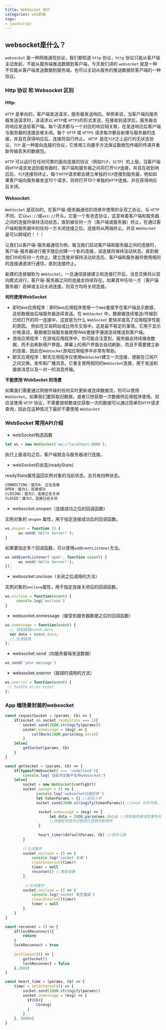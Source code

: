 ```yaml
---
title: WebSocket 简介
categories: web前端
tags:
- javascript
---
```


## websocket是什么？

`websocket` 是一种网络通信协议，我们都知道 `http` 协议，`http` 协议只能从客户端主动发起，不能从服务端推送数据到客户端，今天我们讲的 `websocket` 就是一种不仅能从客户端发送数据到服务端，也可以主动从服务的推送数据给客户端的一种协议。

### Http 协议 和 Websocket 区别

#### Http:

`HTTP` 是单向的，客户端发送请求，服务器发送响应。举例来说，当客户端向服务器发送请求时，该请求以 `HTTP`或 `HTTPS`的形式发送，在接收到请求后，服务器会将响应发送给客户端。每个请求都与一个对应的响应相关联，在发送响应后客户端与服务器的连接会被关闭。每个 `HTTP` 或 `HTTPS` 请求每次都会新建与服务器的连接，并且在获得响应后，连接将自行终止。 `HTTP `是在`TCP`之上运行的无状态协议，`TCP` 是一种面向连接的协议，它使用三向握手方法保证数据包传输的传递并重新传输丢失的数据包。

`HTTP` 可以运行在任何可靠的面向连接的协议（例如`TCP`，`SCTP`）的上层。当客户端将`HTTP`请求发送到服务器时，客户端和服务器之间将打开`TCP`连接，并且在收到响应后，`TCP`连接将终止，每个`HTTP`请求都会建立单独的`TCP`连接到服务器，例如如果客户端向服务器发送10个请求，则将打开10个单独的`HTTP`连接。并在获得响应后关闭。

#### Websocket:

`WebSocket` 是双向的，在客户端-服务器通信的场景中使用的全双工协议，与 `HTTP` 不同，它以`ws://`或`wss://`开头。它是一个有状态协议，这意味着客户端和服务器之间的连接将保持活动状态，直到被任何一方（客户端或服务器）终止。在通过客户端和服务器中的任何一方关闭连接之后，连接将从两端终止。并且 `WebSocket`  是可以跨域的！！！

让我们以客户端-服务器通信为例，每当我们启动客户端和服务器之间的连接时，客户端-服务器进行握手随后创建一个新的连接，该连接将保持活动状态，直到被他们中的任何一方终止。建立连接并保持活动状态后，客户端和服务器将使用相同的连接通道进行通信，直到连接终止。

新建的连接被称为 `WebSocket`。一旦通信链接建立和连接打开后，消息交换将以双向模式进行，客户端-服务器之间的连接会持续存在。如果其中任何一方（客户端服务器）宕掉或主动关闭连接，则双方均将关闭连接。



**何时使用WebSocket**

- 即时`Web`应用程序：即时`Web`应用程序使用一个`Web`套接字在客户端显示数据，这些数据由后端服务器连续发送。在 `WebSocket` 中，数据被连续推送/传输到已经打开的同一连接中，这就是为什么 `WebSocket` 更快并提高了应用程序性能的原因。 例如在交易网站或比特币交易中，这是最不稳定的事情，它用于显示价格波动，数据被后端服务器使用Web套接字通道连续推送到客户端。
- 游戏应用程序：在游戏应用程序中，你可能会注意到，服务器会持续接收数据，而不会刷新用户界面。屏幕上的用户界面会自动刷新，而且不需要建立新的连接，因此在`WebSocket`游戏应用程序中非常有帮助。
- 聊天应用程序：聊天应用程序仅使用`WebSocket`建立一次连接，便能在订阅户之间交换，发布和广播消息。它重复使用相同的`WebSocket`连接，用于发送和接收消息以及一对一的消息传输。



**不能使用 WebSocket 的场景**

如果我们需要通过网络传输的任何实时更新或连续数据流，则可以使用 `WebSocket`。如果我们要获取旧数据，或者只想获取一次数据供应用程序使用，则应该使用 `HTTP` 协议，不需要很频繁或仅获取一次的数据可以通过简单的`HTTP`请求查询，因此在这种情况下最好不要使用 `WebSocket`



### WebSocket 常用API介绍

- webSocket构造函数

```javascript
let ws = new WebSocket('ws://localhost:8080');
```

执行上面语句之后，客户端就会与服务器进行连接。

- webSocket的状态(readyState)

readyState属性返回实例对象的当前状态，总共有四种状态。

```javascript
CONNECTING：值为0, 正在连接
OPEN：值为1，连接成功
CLOSING：值为2，连接正在关闭
CLOSED：值为3，连接已经关闭
```

- websocket.onopen（连接成功之后的回调函数）

实例对象的 `onopen` 属性，用于指定连接成功后的回调函数。

```javascript
ws.onopen = function () {
      ws.send('Hello Server!');
}
```

如果要指定多个回调函数，可以使用`addEventListener`方法。

```javascript
ws.addEventListener('open', function (event) {
      ws.send('Hello Server!');
});
```

- websocket.onclose（关闭之后调用的方法）

实例对象的`onclose`属性，用于指定连接关闭后的回调函数。

```javascript
ws.onclose = function(event) {
     console.log('onclose')
}
```

- websocket.onmessage（接受到服务器数据之后的回调函数）

```javascript
ws.onmessage = function(event) {
  // 获取数据event.data
  var data = event.data;
  // 处理数据
};
```

- websocket.send（向服务器端发送数据）

```javascript
ws.send('your message')
```

- websocket.onerror（报错时调用的方法）

```javascript
ws.onerror = function(event) {
 // handle error event
};
```



### App 端场景封装的websocket

```javascript
const requestSocket = (params, Cb) => {
    if(socket && socket.readyState === 1){
        socket.send(JSON.stringify(params))
        socker.onmessage = (msg) => {
            callBack(JSON.parse(msg.data))
        }
    }else{
        getSocket(params, Cb)
    }
}

const getSocket = (params, Cb) => {
    if(typeof(Websocket) === 'undefined'){
        console.log('当前浏览器不支持websocket')
    }else{
        socket = new WebSocket(configUrl)
        socket.openen = () => {
              console.log('websocket已经打开')
              let tokenParams = {} //密钥入参
              socket.send(JSON.stringify(tokenParams)) //send 为字符串，需要转换下

               socket.onmessage = (msg) => {
                    let data = JSON.parsm(mes.data) //获取服务器消息事件并转回对象
                    //根据密钥是否过期进行逻辑判断跳转
               }
        
               heart_timer(defaultParams, Cb) //保持心跳
        }
        
        //关闭事件
        socket.onclose = () => {
            console.log('socket 关闭')
            clearInterval(timer)
            timer = null
            reconnet() //重新连接
        }
        
         //关闭事件
        socket.onclose = () => {
            console.log('socket 发生错误')
            clearInterval(timer)
            timer = null
        }
    }
}

const reconnet = () => {
    if(lockReconnect){
        return
    }
    lockReconnect = true
    
    setTimeout(() => {
        getSocket()
        lockReconnect = false
    },2000)
}

const heart_time = (params, Cb) => {
    timer = setInterval(() => {
        socket.send(JSON.stringify(params))
        socket.onmessage = (msg) => {
          if(Cb){
              Cb(msg)
          }
        }
    }, 50000)
}
```

